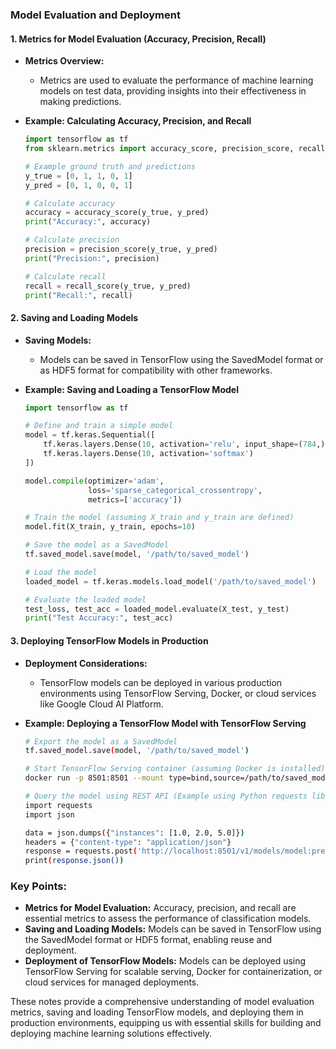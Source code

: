 ### Model Evaluation and Deployment

#### 1. Metrics for Model Evaluation (Accuracy, Precision, Recall)

- **Metrics Overview:**
  - Metrics are used to evaluate the performance of machine learning models on test data, providing insights into their effectiveness in making predictions.

- **Example: Calculating Accuracy, Precision, and Recall**

  ```python
  import tensorflow as tf
  from sklearn.metrics import accuracy_score, precision_score, recall_score
  
  # Example ground truth and predictions
  y_true = [0, 1, 1, 0, 1]
  y_pred = [0, 1, 0, 0, 1]
  
  # Calculate accuracy
  accuracy = accuracy_score(y_true, y_pred)
  print("Accuracy:", accuracy)
  
  # Calculate precision
  precision = precision_score(y_true, y_pred)
  print("Precision:", precision)
  
  # Calculate recall
  recall = recall_score(y_true, y_pred)
  print("Recall:", recall)
  ```

#### 2. Saving and Loading Models

- **Saving Models:**
  - Models can be saved in TensorFlow using the SavedModel format or as HDF5 format for compatibility with other frameworks.

- **Example: Saving and Loading a TensorFlow Model**

  ```python
  import tensorflow as tf
  
  # Define and train a simple model
  model = tf.keras.Sequential([
      tf.keras.layers.Dense(10, activation='relu', input_shape=(784,)),
      tf.keras.layers.Dense(10, activation='softmax')
  ])
  
  model.compile(optimizer='adam',
                loss='sparse_categorical_crossentropy',
                metrics=['accuracy'])
  
  # Train the model (assuming X_train and y_train are defined)
  model.fit(X_train, y_train, epochs=10)
  
  # Save the model as a SavedModel
  tf.saved_model.save(model, '/path/to/saved_model')
  
  # Load the model
  loaded_model = tf.keras.models.load_model('/path/to/saved_model')
  
  # Evaluate the loaded model
  test_loss, test_acc = loaded_model.evaluate(X_test, y_test)
  print("Test Accuracy:", test_acc)
  ```

#### 3. Deploying TensorFlow Models in Production

- **Deployment Considerations:**
  - TensorFlow models can be deployed in various production environments using TensorFlow Serving, Docker, or cloud services like Google Cloud AI Platform.

- **Example: Deploying a TensorFlow Model with TensorFlow Serving**

  ```bash
  # Export the model as a SavedModel
  tf.saved_model.save(model, '/path/to/saved_model')
  
  # Start TensorFlow Serving container (assuming Docker is installed)
  docker run -p 8501:8501 --mount type=bind,source=/path/to/saved_model,target=/models/model -e MODEL_NAME=model -t tensorflow/serving
  
  # Query the model using REST API (Example using Python requests library)
  import requests
  import json
  
  data = json.dumps({"instances": [1.0, 2.0, 5.0]})
  headers = {"content-type": "application/json"}
  response = requests.post('http://localhost:8501/v1/models/model:predict', data=data, headers=headers)
  print(response.json())
  ```

### Key Points:
- **Metrics for Model Evaluation:** Accuracy, precision, and recall are essential metrics to assess the performance of classification models.
- **Saving and Loading Models:** Models can be saved in TensorFlow using the SavedModel format or HDF5 format, enabling reuse and deployment.
- **Deployment of TensorFlow Models:** Models can be deployed using TensorFlow Serving for scalable serving, Docker for containerization, or cloud services for managed deployments.

These notes provide a comprehensive understanding of model evaluation metrics, saving and loading TensorFlow models, and deploying them in production environments, equipping us with essential skills for building and deploying machine learning solutions effectively.